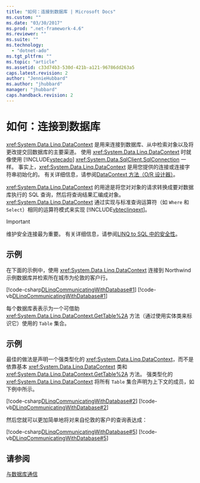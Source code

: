 ```yaml
---
title: "如何：连接到数据库 | Microsoft Docs"
ms.custom: ""
ms.date: "03/30/2017"
ms.prod: ".net-framework-4.6"
ms.reviewer: ""
ms.suite: ""
ms.technology: 
  - "dotnet-ado"
ms.tgt_pltfrm: ""
ms.topic: "article"
ms.assetid: c33d74b3-530d-421b-a121-96786dd263a5
caps.latest.revision: 2
author: "JennieHubbard"
ms.author: "jhubbard"
manager: "jhubbard"
caps.handback.revision: 2
---
```

# 如何：连接到数据库
<xref:System.Data.Linq.DataContext> 是用来连接到数据库、从中检索对象以及将更改提交回数据库的主要渠道。  使用 <xref:System.Data.Linq.DataContext> 时就像使用 [!INCLUDE[vstecado](../../../../../../includes/vstecado-md.md)] <xref:System.Data.SqlClient.SqlConnection> 一样。  事实上，<xref:System.Data.Linq.DataContext> 是用您提供的连接或连接字符串初始化的。  有关详细信息，请参阅[DataContext 方法（O\/R 设计器）](../Topic/DataContext%20Methods%20\(O-R%20Designer\).md)。  
  
 <xref:System.Data.Linq.DataContext> 的用途是将您对对象的请求转换成要对数据库执行的 SQL 查询，然后将查询结果汇编成对象。  <xref:System.Data.Linq.DataContext> 通过实现与标准查询运算符（如 `Where` 和 `Select`）相同的运算符模式来实现 [!INCLUDE[vbteclinqext](../../../../../../includes/vbteclinqext-md.md)]。  
  
> [!IMPORTANT]
>  维护安全连接最为重要。  有关详细信息，请参阅[LINQ to SQL 中的安全性](../../../../../../docs/framework/data/adonet/sql/linq/security-in-linq-to-sql.md)。  
  
## 示例  
 在下面的示例中，使用 <xref:System.Data.Linq.DataContext> 连接到 Northwind 示例数据库并检索所在城市为伦敦的客户行。  
  
 [!code-csharp[DLinqCommunicatingWithDatabase#1](../../../../../../samples/snippets/csharp/VS_Snippets_Data/DLinqCommunicatingWithDatabase/cs/Program.cs#1)]
 [!code-vb[DLinqCommunicatingWithDatabase#1](../../../../../../samples/snippets/visualbasic/VS_Snippets_Data/DLinqCommunicatingWithDatabase/vb/Module1.vb#1)]  
  
 每个数据库表表示为一个可借助 <xref:System.Data.Linq.DataContext.GetTable%2A> 方法（通过使用实体类来标识它）使用的 `Table` 集合。  
  
## 示例  
 最佳的做法是声明一个强类型化的 <xref:System.Data.Linq.DataContext>，而不是依靠基本 <xref:System.Data.Linq.DataContext> 类和 <xref:System.Data.Linq.DataContext.GetTable%2A> 方法。  强类型化的 <xref:System.Data.Linq.DataContext> 将所有 `Table` 集合声明为上下文的成员，如下例中所示。  
  
 [!code-csharp[DLinqCommunicatingWithDatabase#2](../../../../../../samples/snippets/csharp/VS_Snippets_Data/DLinqCommunicatingWithDatabase/cs/Program.cs#2)]
 [!code-vb[DLinqCommunicatingWithDatabase#2](../../../../../../samples/snippets/visualbasic/VS_Snippets_Data/DLinqCommunicatingWithDatabase/vb/Module1.vb#2)]  
  
 然后您就可以更加简单地将对来自伦敦的客户的查询表达成：  
  
 [!code-csharp[DLinqCommunicatingWithDatabase#5](../../../../../../samples/snippets/csharp/VS_Snippets_Data/DLinqCommunicatingWithDatabase/cs/Program.cs#5)]
 [!code-vb[DLinqCommunicatingWithDatabase#5](../../../../../../samples/snippets/visualbasic/VS_Snippets_Data/DLinqCommunicatingWithDatabase/vb/Module1.vb#5)]  
  
## 请参阅  
 [与数据库通信](../../../../../../docs/framework/data/adonet/sql/linq/communicating-with-the-database.md)